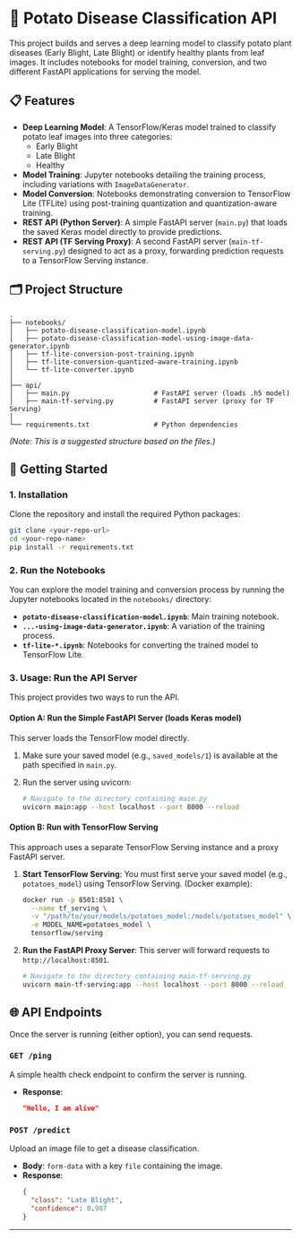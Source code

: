 # 🥔 Potato Disease Classification API

This project builds and serves a deep learning model to classify potato plant diseases (Early Blight, Late Blight) or identify healthy plants from leaf images. It includes notebooks for model training, conversion, and two different FastAPI applications for serving the model.

## 📋 Features

  * **Deep Learning Model**: A TensorFlow/Keras model trained to classify potato leaf images into three categories:
      * Early Blight
      * Late Blight
      * Healthy
  * **Model Training**: Jupyter notebooks detailing the training process, including variations with `ImageDataGenerator`.
  * **Model Conversion**: Notebooks demonstrating conversion to TensorFlow Lite (TFLite) using post-training quantization and quantization-aware training.
  * **REST API (Python Server)**: A simple FastAPI server (`main.py`) that loads the saved Keras model directly to provide predictions.
  * **REST API (TF Serving Proxy)**: A second FastAPI server (`main-tf-serving.py`) designed to act as a proxy, forwarding prediction requests to a TensorFlow Serving instance.

## 🗂️ Project Structure

```
.
├── notebooks/
│   ├── potato-disease-classification-model.ipynb
│   ├── potato-disease-classification-model-using-image-data-generator.ipynb
│   ├── tf-lite-conversion-post-training.ipynb
│   ├── tf-lite-conversion-quantized-aware-training.ipynb
│   └── tf-lite-converter.ipynb
│
├── api/
│   ├── main.py                     # FastAPI server (loads .h5 model)
│   ├── main-tf-serving.py          # FastAPI server (proxy for TF Serving)
│
└── requirements.txt                # Python dependencies
```

*(Note: This is a suggested structure based on the files.)*

## 🚀 Getting Started

### 1\. Installation

Clone the repository and install the required Python packages:

```bash
git clone <your-repo-url>
cd <your-repo-name>
pip install -r requirements.txt
```

### 2\. Run the Notebooks

You can explore the model training and conversion process by running the Jupyter notebooks located in the `notebooks/` directory:

  * **`potato-disease-classification-model.ipynb`**: Main training notebook.
  * **`...-using-image-data-generator.ipynb`**: A variation of the training process.
  * **`tf-lite-*.ipynb`**: Notebooks for converting the trained model to TensorFlow Lite.

### 3\. Usage: Run the API Server

This project provides two ways to run the API.

#### Option A: Run the Simple FastAPI Server (loads Keras model)

This server loads the TensorFlow model directly.

1.  Make sure your saved model (e.g., `saved_models/1`) is available at the path specified in `main.py`.

2.  Run the server using uvicorn:

    ```bash
    # Navigate to the directory containing main.py
    uvicorn main:app --host localhost --port 8000 --reload
    ```

#### Option B: Run with TensorFlow Serving

This approach uses a separate TensorFlow Serving instance and a proxy FastAPI server.

1.  **Start TensorFlow Serving**:
    You must first serve your saved model (e.g., `potatoes_model`) using TensorFlow Serving. (Docker example):

    ```bash
    docker run -p 8501:8501 \
      --name tf_serving \
      -v "/path/to/your/models/potatoes_model:/models/potatoes_model" \
      -e MODEL_NAME=potatoes_model \
      tensorflow/serving
    ```

2.  **Run the FastAPI Proxy Server**:
    This server will forward requests to `http://localhost:8501`.

    ```bash
    # Navigate to the directory containing main-tf-serving.py
    uvicorn main-tf-serving:app --host localhost --port 8000 --reload
    ```

## 🌐 API Endpoints

Once the server is running (either option), you can send requests.

### `GET /ping`

A simple health check endpoint to confirm the server is running.

  * **Response**:
    ```json
    "Hello, I am alive"
    ```

### `POST /predict`

Upload an image file to get a disease classification.

  * **Body**: `form-data` with a key `file` containing the image.
  * **Response**:
    ```json
    {
      "class": "Late Blight",
      "confidence": 0.987
    }
    ```

-----

